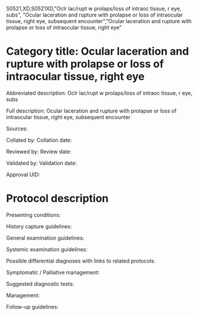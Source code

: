 S0521,XD,S0521XD,"Oclr lac/rupt w prolaps/loss of intraoc tissue, r eye, subs", "Ocular laceration and rupture with prolapse or loss of intraocular tissue, right eye, subsequent encounter","Ocular laceration and rupture with prolapse or loss of intraocular tissue, right eye"
# Category title: Ocular laceration and rupture with prolapse or loss of intraocular tissue, right eye

Abbreviated description: Oclr lac/rupt w prolaps/loss of intraoc tissue, r eye, subs

Full description: Ocular laceration and rupture with prolapse or loss of intraocular tissue, right eye, subsequent encounter

Sources:

Collated by:
Collation date:

Reviewed by:
Review date:

Validated by:
Validation date:

Approval UID:

# Protocol description

Presenting conditions:

History capture guidelines:

General examination guidelines:

Systemic examination guidelines:

Possible differential diagnoses with links to related protocols:

Symptomatic / Palliative management:

Suggested diagnostic tests:

Management:

Follow-up guidelines:
